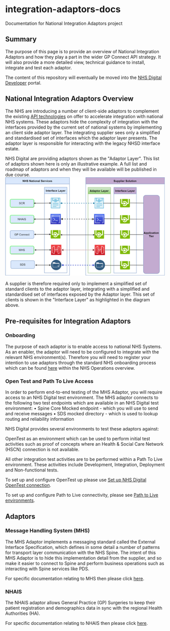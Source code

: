 # integration-adaptors-docs
Documentation for National Integration Adaptors project


## Summary
The purpose of this page is to provide an overview of National Integration Adaptors and how they play a part in the wider GP Connect API strategy.  It will also provide a more detailed view, technical guidance to install, integrate and test each adaptor.  

The content of this repository will eventually be moved into the [NHS Digital Developer](https://digital.nhs.uk/developer) portal.

## National Integration Adaptors Overview
The NHS are introducing a number of client-side adaptors to complement the existing [API technologies](https://digital.nhs.uk/developer/developer-reference/api-technologies-at-nhs-digital) on offer to accelerate integration with national NHS systems.
These adaptors hide the complexity of integration with the interfaces provided by the current set of national systems by implementing an client side adaptor layer. The integrating supplier sees only a simplified and standardised set of interfaces which the adaptor layer presents. The adaptor layer is responsible for interacting with the legacy NHSD interface estate.


NHS Digital are providing adaptors shown as the "Adaptor Layer". This list of adaptors shown here is only an illustrative example.  A full list and roadmap of adaptors and when they will be available will be published in due course.
![NIA Overview](img/High%20Level%20Architecture.png)
 
A supplier is therefore required only to implement a simplified set of standard clients to the adaptor layer, integrating with a simplified and standardised set of interfaces exposed by the Adaptor layer. This set of clients is shown in the "Interface Layer" as highlighted in the diagram above.


## Pre-requisites for Integration Adaptors

### Onboarding

The purpose of each adaptor is to enable access to national NHS Systems.  As an enabler, the adaptor will need to be configured to integrate with the relevant NHS environment(s).  Therefore you will need to register your intention to use adaptors through the standard NHS onboarding process which can be found [here](https://digital.nhs.uk/services/operations) within the NHS Operations overview. 

### Open Test and Path To Live Access

In order to perform end-to-end testing of the MHS Adaptor, you will require access to an NHS Digital test environment. The MHS adaptor connects to the following two test endpoints which are available in an NHS Digital test environment:
•	Spine Core Mocked endpoint - which you will use to send and receive messages
•	SDS mocked directory - which is used to lookup routing and reliability information

NHS Digital provides several environments to test these adaptors against:  

OpenTest as an environment which can be used to perform initial test activities such as proof of concepts where an Health & Social Care Network (HSCN) connection is not available. 

All other integration test activities are to be performed within a Path To Live environment.  These activities include Development, Integration, Deployment and Non-functional tests.

To set up and configure OpenTest up please use [Set up NHS Digital OpenTest connection](https://github.com/nhsconnect/integration-adaptors/blob/develop/setup-opentest.md). 

To set up and configure Path to Live connectivity, please see [Path to Live environments](https://digital.nhs.uk/services/path-to-live-environments). 

## Adaptors

### Message Handling System (MHS)

The MHS Adaptor implements a messaging standard called the External Interface Specification, which defines in some detail a number of patterns for transport layer communication with the NHS Spine. The intent of this MHS Adaptor is to hide this implementation detail from the supplier, and so make it easier to connect to Spine and perform business operations such as interacting with Spine services like PDS.

For specific documentation relating to MHS then please click [here](MHS/README.md). 


### NHAIS

The NHAIS adaptor allows General Practice (GP) Surgeries to keep their patient registration and demographics data in sync with the regional Health Authorities (HA).


For specific documentation relating to NHAIS then please click [here](NHAIS/README.md). 




